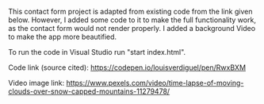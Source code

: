 
This contact form project is adapted from existing code from the link given below. However, I added some code to it to make the full functionality work, as the contact form would not render properly. I added a background Video to make the app more beautified.

To run the code in Visual Studio run "start index.html".

Code link (source cited): https://codepen.io/louisverdiguel/pen/RwxBXM

Video image link: https://www.pexels.com/video/time-lapse-of-moving-clouds-over-snow-capped-mountains-11279478/
